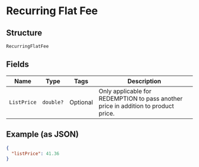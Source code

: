 
# Recurring Flat Fee

## Structure

`RecurringFlatFee`

## Fields

| Name | Type | Tags | Description |
|  --- | --- | --- | --- |
| `ListPrice` | `double?` | Optional | Only applicable for REDEMPTION to pass another price in addition to product price. |

## Example (as JSON)

```json
{
  "listPrice": 41.36
}
```

